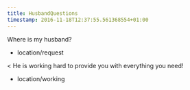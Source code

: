 ```yaml
---
title: HusbandQuestions
timestamp: 2016-11-18T12:37:55.561368554+01:00
---
```


Where is my husband?
* location/request

< He is working hard to provide you with everything you need!
* location/working
